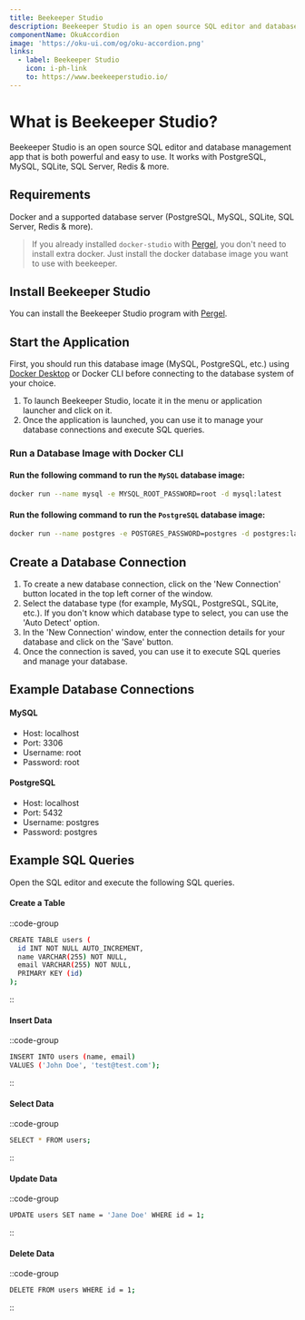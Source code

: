 ```yaml
---
title: Beekeeper Studio
description: Beekeeper Studio is an open source SQL editor and database management app that is both powerful and easy to use.
componentName: OkuAccordion
image: 'https://oku-ui.com/og/oku-accordion.png'
links:
  - label: Beekeeper Studio
    icon: i-ph-link
    to: https://www.beekeeperstudio.io/
---
```



# What is Beekeeper Studio?

Beekeeper Studio is an open source SQL editor and database management app that is both powerful and easy to use. It works with PostgreSQL, MySQL, SQLite, SQL Server, Redis & more.


## Requirements

Docker and a supported database server (PostgreSQL, MySQL, SQLite, SQL Server, Redis & more).

> If you already installed `docker-studio` with [Pergel](/pergel/getting-started), you don't need to install extra docker. Just install the docker database image you want to use with beekeeper.


## Install Beekeeper Studio

You can install the Beekeeper Studio program with [Pergel](/pergel/getting-started).

## Start the Application

First, you should run this database image (MySQL, PostgreSQL, etc.) using [Docker Desktop](/pergel/os/programs/docker-desktop) or Docker CLI before connecting to the database system of your choice.

1. To launch Beekeeper Studio, locate it in the menu or application launcher and click on it.
2. Once the application is launched, you can use it to manage your database connections and execute SQL queries.

### Run a Database Image with Docker CLI

#### Run the following command to run the `MySQL` database image:

```sh [terminal]
docker run --name mysql -e MYSQL_ROOT_PASSWORD=root -d mysql:latest
```

#### Run the following command to run the `PostgreSQL` database image:

```sh [terminal]
docker run --name postgres -e POSTGRES_PASSWORD=postgres -d postgres:latest
```

## Create a Database Connection

1. To create a new database connection, click on the 'New Connection' button located in the top left corner of the window.
2. Select the database type (for example, MySQL, PostgreSQL, SQLite, etc.). If you don't know which database type to select, you can use the 'Auto Detect' option.
3. In the 'New Connection' window, enter the connection details for your database and click on the 'Save' button.
4. Once the connection is saved, you can use it to execute SQL queries and manage your database.

## Example Database Connections

#### MySQL

- Host: localhost
- Port: 3306
- Username: root
- Password: root

#### PostgreSQL

- Host: localhost
- Port: 5432
- Username: postgres
- Password: postgres


## Example SQL Queries

Open the SQL editor and execute the following SQL queries.

#### Create a Table

::code-group

```sh [terminal]
CREATE TABLE users (
  id INT NOT NULL AUTO_INCREMENT,
  name VARCHAR(255) NOT NULL,
  email VARCHAR(255) NOT NULL,
  PRIMARY KEY (id)
);
```
::

#### Insert Data

::code-group

```sh [terminal]
INSERT INTO users (name, email)
VALUES ('John Doe', 'test@test.com');
```
::

#### Select Data

::code-group

```sh [terminal]
SELECT * FROM users;
```
::

#### Update Data

::code-group

```sh [terminal]
UPDATE users SET name = 'Jane Doe' WHERE id = 1;
```
::

#### Delete Data

::code-group

```sh [terminal]
DELETE FROM users WHERE id = 1;
```
::



